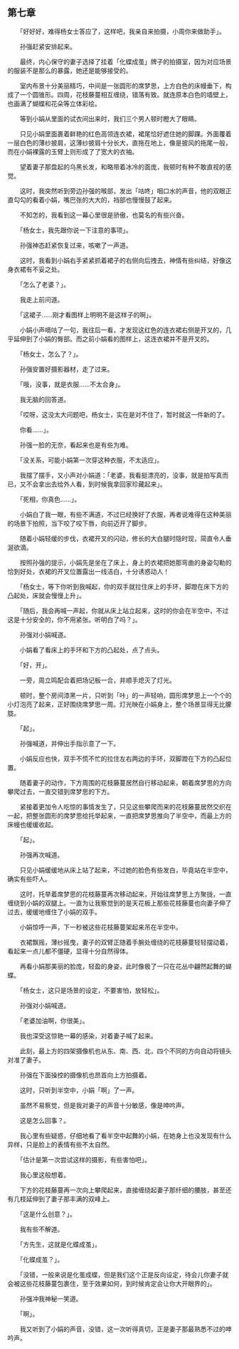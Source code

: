 ## 第七章

　　「好好好，难得杨女士答应了，这样吧，我亲自来拍摄，小周你来做助手」。

　　孙强赶紧安排起来。

　　最终，内心保守的妻子选择了挂着「化蝶成茧」牌子的拍摄室，因为对应场景的服装不是那么的暴露，她还是能够接受的。

　　室内布景十分美丽精巧，中间是一张圆形的席梦思，上方白色的床幔垂下，构成了一个圆锥形。四周，花枝藤蔓相互缠绕，错落有致。就连原本白色的墙壁上，也画满了蝴蝶和花朵等立体彩绘。

　　等到小娟从里面的试衣间出来时，我们三个男人顿时瞪大了眼睛。

　　只见小娟里面裹着鲜艳的红色高领连衣裙，裙尾恰好遮住她的脚踝。外面覆着一层白色的薄纱披肩，这薄纱披肩十分长大，直拖在地上，像是披风的拖尾一般，而在小娟裸露的玉臂上则形成了了宽大的衣袖。

　　望着妻子那盘起的乌黑长发，和略带着冰冷的面庞，我顿时有种不敢直视的感觉。

　　这时，我突然听到旁边孙强的喉部，发出「咕咚」咽口水的声音，他的双眼正直勾勾的看着小娟，嘴巴张的大大的，裆部也慢慢鼓了起来。

　　不知怎的，我看到这一幕心里很是骄傲，也莫名的有些兴奋。

　　「杨女士，我先跟你说一下注意的事项」。

　　孙强神态赶紧恢复过来，咳嗽了一声道。

　　这时，我看到小娟右手紧紧抓着裙子的右侧向后拽去，神情有些纠结，好像这身衣裙有不妥之处。

　　「怎么了老婆？」。

　　我走上前问道。

　　「这裙子……刚才看图样上明明不是这样子的啊」。

　　小娟小声嘀咕了一句，我往后一看，才发现这红色的连衣裙右侧是开叉的，几乎延伸到了小娟的臀部。而之前小娟看的图样上，这连衣裙并不是开叉的。

　　「杨女士，怎么了？」。

　　孙强安置好摄影器材，走了过来。

　　「哦，没事，就是衣服……不太合身」。

　　我无脑的回答道。

　　「哎呀，这没太大问题吧，杨女士，实在是对不住了，暂时就这一件新的了。

　　你看……」。

　　孙强一脸的无奈，看起来也是有些为难。

　　「没关系，可能小娟第一次穿这种衣服，不太适应」。

　　我摆了摆手，又小声对小娟道：「老婆，我看挺漂亮的，没事，就是拍写真而已，又不会拿出去给外人看，到时候我拿回家珍藏起来」。

　　「死相，你真色……」。

　　小娟白了我一眼，有些不满道，不过已经换好了衣服，再者说难得在这种美丽的场景下拍照，当下咬了咬下唇，向前迈开了脚步。

　　随着小娟轻缓的步伐，衣裙开叉的闪动，修长的大白腿时隐时现，简直令人垂涎欲滴。

　　按照孙强的提示，小娟先是坐在了床上，身上的衣裙把她那弯曲的身姿勾勒的恰到好处，衣裙的开叉位置露出一线洁白，十分诱惑动人！

　　「杨女士，等下你听到我喊起，你的双手就拉住床上的手环，脚蹬在床下方的凸起处，床就会慢慢上升」。

　　「随后，我会再喊一声起，你就从床上站立起来，这时的你会在半空中，不过这是十分安全的，你不用紧张。听明白了吗？」。

　　孙强对小娟喊道。

　　小娟看了看床上的手环和下方的凸起处，点了点头。

　　「好，开」。

　　一旁，周立鸣配合着把场记板一合，并顺手熄灭了灯光。

　　顿时，整个房间漆黑一片，只听到「咔」的一声轻响，圆形席梦思上一个个的小灯泡亮了起来，正好围绕席梦思一周。灯光映在小娟身上，整个场景显得无比朦胧。

　　「起」。

　　孙强喊道，并伸出手指示意了一下。

　　小娟反应也快，双手不慌不忙的拉住左右两边的手环，双脚蹬在下方的凸起位置。

　　随着妻子的动作，下方周围的花枝藤蔓居然自行移动起来，朝着席梦思的方向攀爬过去，一直交错到席梦思的下方。

　　紧接着更加令人吃惊的事情发生了，只见这些攀爬而来的花枝藤蔓居然交织在一起，把整张圆形的席梦思给托举起来，一直把席梦思推向了半空中，而最上方的床幔也缓缓收起。

　　「起」。

　　孙强再次喊道。

　　只见小娟缓缓地从床上站了起来，不过她的脸色有些发白，毕竟站在半空中，确实有些吓人。

　　这时，托举着席梦思的花枝藤蔓再次移动起来，开始往席梦思上方聚拢，一直缠绕到小娟的双腿上。一直为让我察觉到的是天花板上那些花枝藤蔓也向妻子伸了过去，缓缓地缠住了小娟的双手。

　　小娟惊呼一声，下一秒被这些花枝藤蔓架起来吊在半空中。

　　衣裙飘摇，薄纱摇曳，妻子的双臂正随着手腕处缠绕的花枝藤蔓轻轻摆动着，看起来一点儿都不僵硬，显得十分自然得体。

　　再看小娟那美丽的脸庞，轻盈的身姿，此时像极了一只在花丛中翩然起舞的蝴蝶。

　　「杨女士，这只是场景的设定，不要害怕，放轻松」。

　　孙强对小娟喊道。

　　「老婆加油啊，你很美」。

　　我也深受这惊艳一幕的感染，对着妻子喊了起来。

　　此刻，最上方的四架摄像机也从东、南、西、北，四个不同的方向自动将镜头对准了妻子。

　　孙强在下面操控的摄像机也昂首向上方拍摄着。

　　这时，只听到半空中，小娟「啊」了一声。

　　虽然不易察觉，但是我对妻子的声音十分敏感，像是呻吟声。

　　这是怎么回事？。

　　我心里有些疑惑，仔细地看了看半空中起舞的小娟，在她身上也没发现有什么异样，只是脸上的表情有些不太自然。

　　「估计是第一次尝试这样的摄影，有些害怕吧」。

　　我心里这般想着。

　　下方的花枝藤蔓再一次向上攀爬起来，直接缠绕起妻子那纤细的腰肢，甚至还有几枝延伸到了妻子那丰满的双峰上。

　　「这是什么创意？」。

　　我有些不解道。

　　「方先生，这就是化蝶成茧」。

　　「化蝶成茧？」。

　　「没错，一般来说是化茧成蝶，但是我们这个正是反向设定，待会儿你妻子就会被这些花枝藤蔓包裹住，至于效果如何，到时候肯定会让你大开眼界的」。

　　孙强冲我神秘一笑道。

　　「啊」。

　　我又听到了小娟的声音，没错，这一次听得真切，正是妻子那最熟悉不过的呻吟声。

